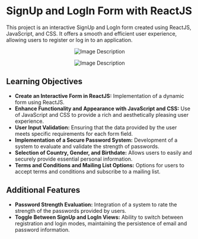 # SignUp and LogIn Form with ReactJS

This project is an interactive SignUp and LogIn form created using ReactJS, JavaScript, and CSS. It offers a smooth and efficient user experience, allowing users to register or log in to an application.

<p align="center">
  <img src="https://github.com/VeronicaRamirezMoreno/Project003-24-Signup-and-Login/assets/122170615/0c25361d-5ad9-48a0-ba56-279781d1dbf9" alt="Image Description">
</p>

<p align="center">
  <img src="https://github.com/VeronicaRamirezMoreno/Project003-24-Signup-and-Login/assets/122170615/f03ef472-8fc7-42ef-9d3b-3850fb501889" alt="Image Description">
</p>

## Learning Objectives

- **Create an Interactive Form in ReactJS:** Implementation of a dynamic form using ReactJS.
- **Enhance Functionality and Appearance with JavaScript and CSS:** Use of JavaScript and CSS to provide a rich and aesthetically pleasing user experience.
- **User Input Validation:** Ensuring that the data provided by the user meets specific requirements for each form field.
- **Implementation of a Secure Password System:** Development of a system to evaluate and validate the strength of passwords.
- **Selection of Country, Gender, and Birthdate:** Allows users to easily and securely provide essential personal information.
- **Terms and Conditions and Mailing List Options:** Options for users to accept terms and conditions and subscribe to a mailing list.

## Additional Features

- **Password Strength Evaluation:** Integration of a system to rate the strength of the passwords provided by users.
- **Toggle Between SignUp and LogIn Views:** Ability to switch between registration and login modes, maintaining the persistence of email and password information.

